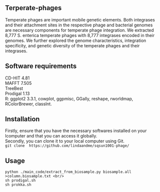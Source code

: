 ## Terperate-phages
Temperate phages are important mobile genetic elements. Both integrases and their attachment sites in the respective phage and bacterial genomes are necessary components for temperate phage integration. We extracted 8,777 S. enterica temperate phages with 8,777 integrases encoded in their genomes. We further explored the genome characteristics, integration specificity, and genetic diversity of the temperate phages and their integrases.<br/>

## Software requirements <br/>
CD-HIT 4.81 <br/>
MAFFT 7.505 <br/>
TreeBest <br/>
Prodigal 1.13 <br/>
R: ggplot2 3.3.1, cowplot, ggpmisc, GGally, reshape, rworldmap, RColorBrewer, classInt.<br/>

## Installation 
Firstly, ensure that you have the necessary softwares installed on your lcomputer and that you can access it globally. <br/>
Secondly, you can clone it to your local computer using Git.<br/>
```git clone  https://github.com/lindaandme/sqsun1001-phage/ ```

## Usage

``` 
python ./main_code/extract_from_biosample.py biosample.all >column.biosample.txt <br/>
sh prodigal.sh
sh prokka.sh


